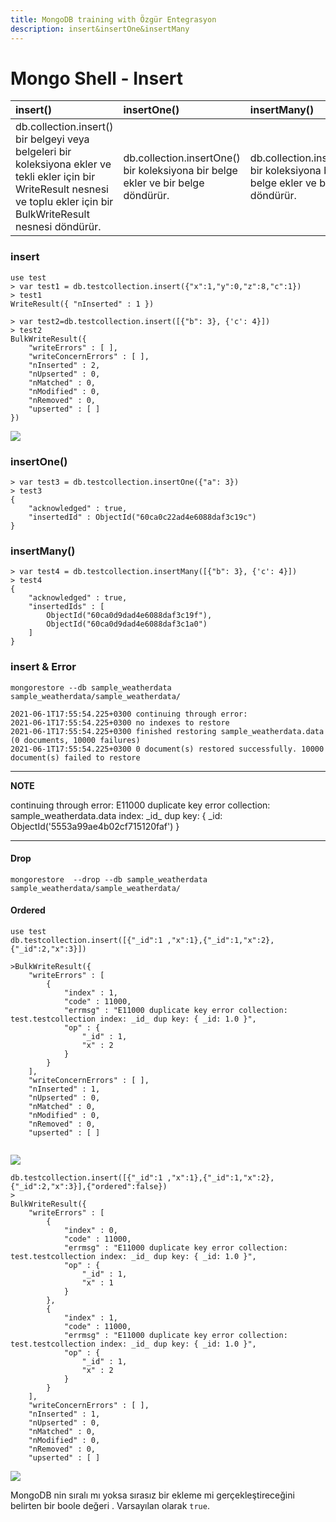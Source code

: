 ```yaml
---
title: MongoDB training with Özgür Entegrasyon
description: insert&insertOne&insertMany
---
```


# Mongo Shell - Insert

 

| insert\(\) | insertOne\(\) | insertMany\(\) |
| :--- | :--- | :--- |
| db.collection.insert\(\)  bir belgeyi veya belgeleri bir koleksiyona ekler ve tekli ekler için bir WriteResult nesnesi ve toplu ekler için bir BulkWriteResult nesnesi döndürür. | db.collection.insertOne\(\) bir koleksiyona bir belge ekler ve  bir belge döndürür. | db.collection.insertMany\(\) bir koleksiyona birden çok belge ekler ve  bir belge döndürür. |

### insert

```text
use test
> var test1 = db.testcollection.insert({"x":1,"y":0,"z":8,"c":1})
> test1
WriteResult({ "nInserted" : 1 })

```

```text
> var test2=db.testcollection.insert([{"b": 3}, {'c': 4}])
> test2
BulkWriteResult({
	"writeErrors" : [ ],
	"writeConcernErrors" : [ ],
	"nInserted" : 2,
	"nUpserted" : 0,
	"nMatched" : 0,
	"nModified" : 0,
	"nRemoved" : 0,
	"upserted" : [ ]
})

```

![](gitbook/images/assets/insert.png)

### insertOne\(\)

```text
> var test3 = db.testcollection.insertOne({"a": 3})
> test3
{
	"acknowledged" : true,
	"insertedId" : ObjectId("60ca0c22ad4e6088daf3c19c")
}
```

### insertMany\(\)

```text
> var test4 = db.testcollection.insertMany([{"b": 3}, {'c': 4}])
> test4
{
	"acknowledged" : true,
	"insertedIds" : [
		ObjectId("60ca0d9dad4e6088daf3c19f"),
		ObjectId("60ca0d9dad4e6088daf3c1a0")
	]
}

```

### insert & Error

```text
mongorestore --db sample_weatherdata sample_weatherdata/sample_weatherdata/ 
```

```text
2021-06-1T17:55:54.225+0300	continuing through error: 
2021-06-1T17:55:54.225+0300	no indexes to restore
2021-06-1T17:55:54.225+0300	finished restoring sample_weatherdata.data (0 documents, 10000 failures)
2021-06-1T17:55:54.225+0300	0 document(s) restored successfully. 10000 document(s) failed to restore
```

---
**NOTE**

continuing through error: E11000 duplicate key error collection: sample_weatherdata.data index: \_id_ dup key: { \_id: ObjectId\('5553a99ae4b02cf715120faf'\) }

---

#### Drop

```text
mongorestore  --drop --db sample_weatherdata sample_weatherdata/sample_weatherdata/
```

#### Ordered

```text
use test
db.testcollection.insert([{"_id":1 ,"x":1},{"_id":1,"x":2},{"_id":2,"x":3}])

>BulkWriteResult({
	"writeErrors" : [
		{
			"index" : 1,
			"code" : 11000,
			"errmsg" : "E11000 duplicate key error collection: test.testcollection index: _id_ dup key: { _id: 1.0 }",
			"op" : {
				"_id" : 1,
				"x" : 2
			}
		}
	],
	"writeConcernErrors" : [ ],
	"nInserted" : 1,
	"nUpserted" : 0,
	"nMatched" : 0,
	"nModified" : 0,
	"nRemoved" : 0,
	"upserted" : [ ]


```

![](gitbook/images/assets/insert-1.png)

```text
db.testcollection.insert([{"_id":1 ,"x":1},{"_id":1,"x":2},{"_id":2,"x":3}],{"ordered":false})
>
BulkWriteResult({
	"writeErrors" : [
		{
			"index" : 0,
			"code" : 11000,
			"errmsg" : "E11000 duplicate key error collection: test.testcollection index: _id_ dup key: { _id: 1.0 }",
			"op" : {
				"_id" : 1,
				"x" : 1
			}
		},
		{
			"index" : 1,
			"code" : 11000,
			"errmsg" : "E11000 duplicate key error collection: test.testcollection index: _id_ dup key: { _id: 1.0 }",
			"op" : {
				"_id" : 1,
				"x" : 2
			}
		}
	],
	"writeConcernErrors" : [ ],
	"nInserted" : 1,
	"nUpserted" : 0,
	"nMatched" : 0,
	"nModified" : 0,
	"nRemoved" : 0,
	"upserted" : [ ]

```

![](gitbook/images/assets/insert-2.png)

MongoDB nin sıralı mı yoksa sırasız bir ekleme mi gerçekleştireceğini belirten bir boole değeri . Varsayılan olarak `true`.

